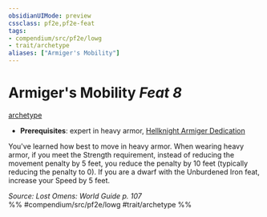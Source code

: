 ```yaml
---
obsidianUIMode: preview
cssclass: pf2e,pf2e-feat
tags:
- compendium/src/pf2e/lowg
- trait/archetype
aliases: ["Armiger's Mobility"]
---
```

# Armiger's Mobility  *Feat 8*  
[archetype](../../rules/traits/archetype.md)  

- **Prerequisites**: expert in heavy armor, [Hellknight Armiger Dedication](hellknight-armiger-dedication-lowg.md)

You've learned how best to move in heavy armor. When wearing heavy armor, if you meet the Strength requirement, instead of reducing the movement penalty by 5 feet, you reduce the penalty by 10 feet (typically reducing the penalty to 0). If you are a dwarf with the Unburdened Iron feat, increase your Speed by 5 feet.

*Source: Lost Omens: World Guide p. 107*  
%% #compendium/src/pf2e/lowg #trait/archetype %%